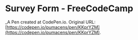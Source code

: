 # Survey Form - FreeCodeCamp
 _A Pen created at CodePen.io. Original URL: [https://codepen.io/pumacens/pen/KKprYZM](https://codepen.io/pumacens/pen/KKprYZM).

 